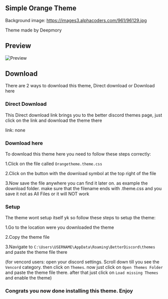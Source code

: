 ## Simple Orange Theme

Background image: https://images3.alphacoders.com/961/96129.jpg


Theme made by Deepmory

## Preview

![Preview](https://github.com/user-attachments/assets/e20fddfd-0dac-4326-b8ab-42157f7cba4d)

## Download

There are 2 ways to download this theme, Direct download or Download here

### Direct Download

This Direct download link brings you to the better discord themes page, just click on the link and download the theme there 

link: none

### Download here

To download this theme here you need to follow these steps correctly:

1.Click on the file called `Orangetheme.theme.css`

2.Click on the button with the download symbol at the top right of the file

3.Now save the file anywhere you can find it later on.  as example the download folder.  make sure that the filename ends with .theme.css and you save it not as All Files or it will NOT work

### Setup

The theme wont setup itself yk so follow these steps to setup the theme:

1.Go to the location were you downloaded the theme

2.Copy the theme file

3.Navigate to `C:\Users\USERNAME\AppData\Roaming\BetterDiscord\themes` and paste the theme file there

(for vencord users: open your discord settings.  Scroll down till you see the `Vencord` category.  then click on `Themes`.  now just click on `Open Themes Folder` and paste the theme file there.  after that just click on `Load missing Themes` and enable the theme)


### Congrats you now done installing this theme. Enjoy
